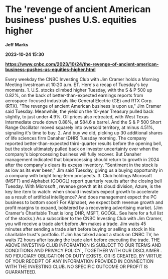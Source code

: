 # The 'revenge of ancient American business' pushes U.S. equities higher
**Jeff Marks**

**2023-10-24 15:30**

**https://www.cnbc.com/2023/10/24/the-revenge-of-ancient-american-business-pushes-us-equities-higher.html**

Every weekday the CNBC Investing Club with Jim Cramer holds a Morning Meeting livestream at 10:20 a.m. ET. Here's a recap of Tuesday's key moments. 1. U.S. stocks climbed higher Tuesday, with the S & P 500 up 0.82%, on the back of better-than-expected earnings reports from aerospace-focused industrials like General Electric (GE) and RTX Corp. (RTX). "The revenge of ancient American business is upon us," Jim Cramer said Tuesday. Meanwhile, the yield on the 10-year Treasury pulled back slightly, to just under 4.9%. Oil prices also retreated, with West Texas Intermediate crude down 0.88%, at $84.6 a barrel. And the S & P 500 Short Range Oscillator moved squarely into oversold territory, at minus 4.51%, signaling it's time to buy. 2. And buy we did, picking up 30 additional shares of life sciences firm Danaher (DHR) Tuesday morning. The company reported better-than-expected third-quarter results before the opening bell, but the stock ultimately pulled back on investor uncertainty over when the company's bioprocessing business will fully recover. But Danaher management indicated that bioprocessing should return to growth in 2024 after the company's clears its excess inventory. "Sentiment in the stock is as low as its ever been," Jim said Tuesday, giving us a buying opportunity in a company with bright long-term prospects. 3. Club holdings Microsoft (MSFT) and Alphabet (GOOGL) report quarterly results after the closing bell Tuesday. With Microsoft , revenue growth at its cloud division, Azure, is the key line item to watch: when should investors expect growth to accelerate as a result of artificial intelligence? And does management expect the PC business to bottom soon? For Alphabet, we expect both revenue growth and profit margins to expand, bolstered by a recovering advertising market. (Jim Cramer's Charitable Trust is long DHR, MSFT, GOOGL. See here for a full list of the stocks.) As a subscriber to the CNBC Investing Club with Jim Cramer, you will receive a trade alert before Jim makes a trade. Jim waits 45 minutes after sending a trade alert before buying or selling a stock in his charitable trust's portfolio. If Jim has talked about a stock on CNBC TV, he waits 72 hours after issuing the trade alert before executing the trade. THE ABOVE INVESTING CLUB INFORMATION IS SUBJECT TO OUR TERMS AND CONDITIONS AND PRIVACY POLICY , TOGETHER WITH OUR DISCLAIMER . NO FIDUCIARY OBLIGATION OR DUTY EXISTS, OR IS CREATED, BY VIRTUE OF YOUR RECEIPT OF ANY INFORMATION PROVIDED IN CONNECTION WITH THE INVESTING CLUB. NO SPECIFIC OUTCOME OR PROFIT IS GUARANTEED.